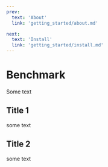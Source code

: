 ```yaml
---
prev:
  text: 'About'
  link: 'getting_started/about.md'

next:
  text: 'Install'
  link: 'getting_started/install.md'
---
```




# Benchmark

Some text

## Title 1

some text

## Title 2

some text
